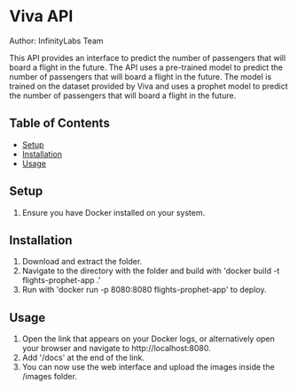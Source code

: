 # Viva API

Author: InfinityLabs Team

This API provides an interface to predict the number of passengers that will board a flight in the future. The API uses a pre-trained model to predict the number of passengers that will board a flight in the future. The model is trained on the dataset provided by Viva and uses a prophet model to predict the number of passengers that will board a flight in the future.


## Table of Contents

- [Setup](#setup)
- [Installation](#installation)
- [Usage](#usage)

## Setup
1. Ensure you have Docker installed on your system.

## Installation

1. Download and extract the folder.
2. Navigate to the directory with the folder and build with 'docker build -t flights-prophet-app .'
3. Run with 'docker run -p 8080:8080 flights-prophet-app' to deploy.

## Usage

1. Open the link that appears on your Docker logs, or alternatively open your browser and navigate to http://localhost:8080.
2. Add '/docs' at the end of the link.
3. You can now use the web interface and upload the images inside the /images folder.
